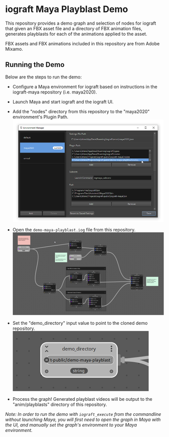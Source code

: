 # iograft Maya Playblast Demo

This repository provides a demo graph and selection of nodes for iograft that given an FBX asset file and a directory of FBX animation files, generates playblasts for each of the animations applied to the asset.

FBX assets and FBX animations included in this repository are from Adobe Mixamo.

## Running the Demo

Below are the steps to run the demo:

- Configure a Maya environment for iograft based on instructions in the iograft-maya repository (i.e. maya2020).
- Launch Maya and start iograft and the iograft UI.
- Add the "nodes" directory from this repository to the "maya2020" environment's Plugin Path.
![Updating the maya environment Plugin path](images/environment_manager.png)

- Open the `demo-maya-playblast.iog` file from this repository.
![The loaded graph](images/loaded_graph.png)

- Set the "demo_directory" input value to point to the cloned demo repository.
![Set the demo_directory](images/demo_directory.png)

- Process the graph! Generated playblast videos will be output to the "anim/playblasts" directory of this repository.

_Note: In order to run the demo with `iograft_execute` from the commandline without launching Maya, you will first need to open the graph in Maya with the UI, and manually set the graph's environment to your Maya environment._
